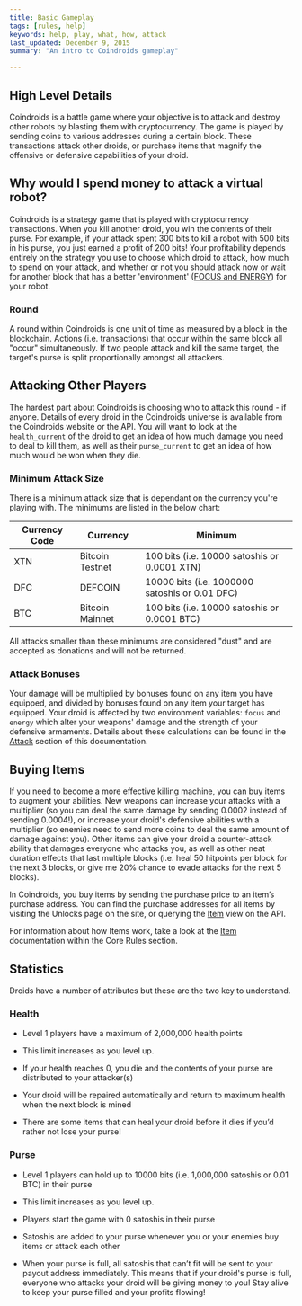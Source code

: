 ```yaml
---
title: Basic Gameplay
tags: [rules, help]
keywords: help, play, what, how, attack 
last_updated: December 9, 2015
summary: "An intro to Coindroids gameplay"

---
```



## High Level Details 

Coindroids is a battle game where your objective is to attack and destroy other robots by blasting them with cryptocurrency. The game is played by sending coins to various addresses during a certain block. These transactions attack other droids, or purchase items that magnify the offensive or defensive capabilities of your droid.

## Why would I spend money to attack a virtual robot?

Coindroids is a strategy game that is played with cryptocurrency transactions. When you kill another droid, you win the contents of their purse.
For example, if your attack spent 300 bits to kill a robot with 500 bits in his purse, you just earned a profit of 200 bits! Your profitability depends entirely on the strategy you use to choose which droid to attack, how much to spend on your attack, and whether or not you should attack now or wait for another block that has a better 'environment' ([FOCUS and ENERGY](doc_game_specification_droids.html#dynamic-attributes)) for your robot.


### Round

A round within Coindroids is one unit of time as measured by a block in the blockchain. Actions (i.e. transactions) that occur within the same block all "occur" simultaneously. If two people attack and kill the same target, the target's purse is split proportionally amongst all attackers.

## Attacking Other Players

The hardest part about Coindroids is choosing who to attack this round - if anyone. Details of every droid in the Coindroids universe is available from the Coindroids website or the API. You will want to look at the `health_current` of the droid to get an idea of how much damage you need to deal to kill them, as well as their `purse_current` to get an idea of how much would be won when they die.

### Minimum Attack Size

There is a minimum attack size that is dependant on the currency you're playing with. The minimums are listed in the below chart:

| Currency Code | Currency        | Minimum                                        |
|---------------|-----------------|------------------------------------------------|
| XTN           | Bitcoin Testnet | 100 bits (i.e. 10000 satoshis or 0.0001 XTN)   |
| DFC           | DEFCOIN         | 10000 bits (i.e. 1000000 satoshis or 0.01 DFC) |
| BTC           | Bitcoin Mainnet | 100 bits (i.e. 10000 satoshis or 0.0001 BTC)   |

All attacks smaller than these minimums are considered "dust" and are accepted as donations and will not be returned.


### Attack Bonuses

Your damage will be multiplied by bonuses found on any item you have equipped, and divided by bonuses found on any item your target has equipped. Your droid is affected by two environment variables: `focus` and `energy` which alter your weapons' damage and the strength of your defensive armaments. Details about these calculations can be found in the [Attack](doc_game_specification_attack_process.html#Attack) section of this documentation.


## Buying Items

If you need to become a more effective killing machine, you can buy items to augment your abilities. New weapons can increase your attacks with a multiplier (so you can deal the same damage by sending 0.0002 instead of sending 0.0004!), or increase your droid's defensive abilities with a multiplier (so enemies need to send more coins to deal the same amount of damage against you). Other items can give your droid a counter-attack ability that damages everyone who attacks you, as well as other neat duration effects that last multiple blocks (i.e. heal 50 hitpoints per block for the next 3 blocks, or give me 20% chance to evade attacks for the next 5 blocks).

In Coindroids, you buy items by sending the purchase price to an item’s purchase address. You can find the purchase addresses for all items by visiting the Unlocks page on the site, or querying the [Item](doc_object_item.html) view on the API.

For information about how Items work, take a look at the [Item](doc_game_specification_items.html) documentation within the Core Rules section.

## Statistics

Droids have a number of attributes but these are the two key to understand. 

### Health

* Level 1 players have a maximum of 2,000,000 health points

* This limit increases as you level up.

* If your health reaches 0, you die and the contents of your purse are distributed to your attacker(s)

* Your droid will be repaired automatically and return to maximum health when the next block is mined

* There are some items that can heal your droid before it dies if you’d rather not lose your purse!

### Purse

* Level 1 players can hold up to 10000 bits (i.e. 1,000,000 satoshis or 0.01 BTC) in their purse

* This limit increases as you level up.

* Players start the game with 0 satoshis in their purse

* Satoshis are added to your purse whenever you or your enemies buy items or attack each other

* When your purse is full, all satoshis that can’t fit will be sent to your payout address immediately. This means that if your droid's purse is full, everyone who attacks your droid will be giving money to you! Stay alive to keep your purse filled and your profits flowing!

